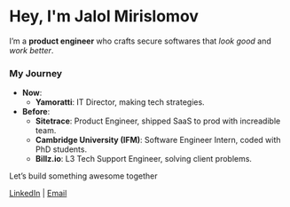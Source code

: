 # Hey, I'm Jalol Mirislomov

I’m a **product engineer** who crafts secure softwares that *look good* and *work better*.

### My Journey
- **Now**: 
  - **Yamoratti**: IT Director, making tech strategies.
- **Before**:
  - **Sitetrace**: Product Engineer, shipped SaaS to prod with increadible team.
  - **Cambridge University (IFM)**: Software Engineer Intern, coded with PhD students.
  - **Billz.io**: L3 Tech Support Engineer, solving client problems.

Let’s build something awesome together

[LinkedIn](https://www.linkedin.com/in/jalol-mirislomov-5b235a1a5/) | [Email](mailto:mirislomovmirjalol@gmail.com) 
